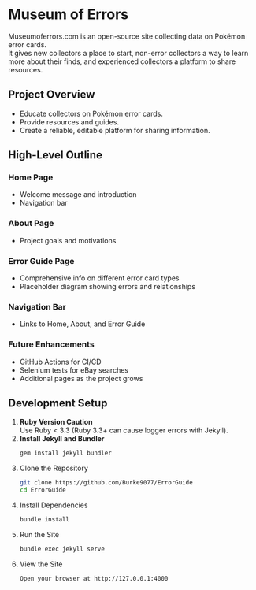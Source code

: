 # Museum of Errors

Museumoferrors.com is an open-source site collecting data on Pokémon error cards.  
It gives new collectors a place to start, non-error collectors a way to learn more about their finds, and experienced collectors a platform to share resources.

## Project Overview
- Educate collectors on Pokémon error cards.
- Provide resources and guides.
- Create a reliable, editable platform for sharing information.

## High-Level Outline
### Home Page
- Welcome message and introduction
- Navigation bar
### About Page
- Project goals and motivations
### Error Guide Page
- Comprehensive info on different error card types
- Placeholder diagram showing errors and relationships
### Navigation Bar
- Links to Home, About, and Error Guide
### Future Enhancements
- GitHub Actions for CI/CD
- Selenium tests for eBay searches
- Additional pages as the project grows

## Development Setup
1. **Ruby Version Caution**  
   Use Ruby < 3.3 (Ruby 3.3+ can cause logger errors with Jekyll).
2. **Install Jekyll and Bundler**  
   ```sh
   gem install jekyll bundler
   ```
3. Clone the Repository
   ```sh
   git clone https://github.com/Burke9077/ErrorGuide
   cd ErrorGuide
   ```
4. Install Dependencies
   ```sh
   bundle install
   ```
5. Run the Site
   ```sh
   bundle exec jekyll serve
   ```
6. View the Site
   ```sh
   Open your browser at http://127.0.0.1:4000
   ```

